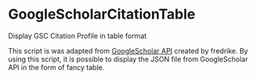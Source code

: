 # GoogleScholarCitationTable
Display GSC Citation Profile in table format

This script is was adapted from [GoogleScholar API](https://github.com/fredrike/googlescholar-api) created by fredrike. By using this script, it is possible to display the JSON file from GoogleScholar API in the form of fancy table.
